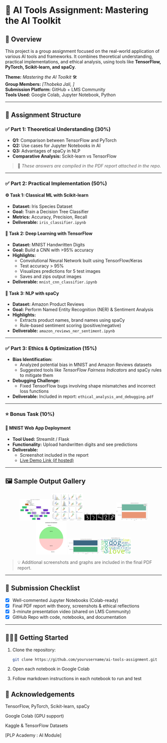 # 🧠 AI Tools Assignment: Mastering the AI Toolkit

## 📘 Overview

This project is a group assignment focused on the real-world application of various AI tools and frameworks. It combines theoretical understanding, practical implementations, and ethical analysis, using tools like **TensorFlow, PyTorch, Scikit-learn, and spaCy**.

**Theme:** *Mastering the AI Toolkit* 🛠️  
**Group Members:** *[Thobeka Jali, ]*  
**Submission Platform:** GitHub + LMS Community  
**Tools Used:** Google Colab, Jupyter Notebook, Python

---

## 📌 Assignment Structure

### ✅ Part 1: Theoretical Understanding (30%)

- **Q1:** Comparison between TensorFlow and PyTorch
- **Q2:** Use cases for Jupyter Notebooks in AI
- **Q3:** Advantages of spaCy in NLP
- **Comparative Analysis:** Scikit-learn vs TensorFlow

> 📝 *These answers are compiled in the PDF report attached in the repo.*

---

### ✅ Part 2: Practical Implementation (50%)

#### ⚙️ Task 1: Classical ML with Scikit-learn

- **Dataset:** Iris Species Dataset
- **Goal:** Train a Decision Tree Classifier
- **Metrics:** Accuracy, Precision, Recall
- **Deliverable:** `iris_classifier.ipynb`

#### 🤖 Task 2: Deep Learning with TensorFlow

- **Dataset:** MNIST Handwritten Digits
- **Goal:** Build a CNN with >95% accuracy
- **Highlights:**
  - Convolutional Neural Network built using TensorFlow/Keras
  - Test accuracy > 95%
  - Visualizes predictions for 5 test images
  - Saves and zips output images
- **Deliverable:** `mnist_cnn_classifier.ipynb`

#### 🧾 Task 3: NLP with spaCy

- **Dataset:** Amazon Product Reviews
- **Goal:** Perform Named Entity Recognition (NER) & Sentiment Analysis
- **Highlights:**
  - Extracts product names, brand names using spaCy
  - Rule-based sentiment scoring (positive/negative)
- **Deliverable:** `amazon_reviews_ner_sentiment.ipynb`

---

### ✅ Part 3: Ethics & Optimization (15%)

- **Bias Identification:**
  - Analyzed potential bias in MNIST and Amazon Reviews datasets
  - Suggested tools like *TensorFlow Fairness Indicators* and spaCy rules to mitigate them
- **Debugging Challenge:**
  - Fixed TensorFlow bugs involving shape mismatches and incorrect loss functions
- **Deliverable:** Included in report: `ethical_analysis_and_debugging.pdf`

---

### ⭐ Bonus Task (10%)

#### 📱 MNIST Web App Deployment

- **Tool Used:** Streamlit / Flask
- **Functionality:** Upload handwritten digits and see predictions
- **Deliverable:**
  - Screenshot included in the report
  - [Live Demo Link (if hosted)](https://example.com)

---

## 🖼️ Sample Output Gallery

<p align="center">
  <img src="screenshots/iris_tree (1).png" width="100"/>
  <img src="screenshots/iris_pairplot.png" width="100"/>
  <img src="screenshots/Deep Learning Prediction Images.png" width="100"/>
  <img src="screenshots/sentiment_by_entity.png" width ="100"/>
  <img src="screenshots/sentiment_pie.png" width= "100" />
  <img src="screenshots/top_entities.png" width= "100"/>
  <img src="screenshots/wordcloud.png" width= "100"/>
</p>

> 💡 Additional screenshots and graphs are included in the final PDF report.

---

## 📎 Submission Checklist

- [x] Well-commented Jupyter Notebooks (Colab-ready)
- [x] Final PDF report with theory, screenshots & ethical reflections
- [x] 3-minute presentation video (shared on LMS Community)
- [x] GitHub Repo with code, notebooks, and documentation

---

## 👩🏾‍💻 Getting Started

1. Clone the repository:
   ```bash
   git clone https://github.com/yourusername/ai-tools-assignment.git


2. Open each notebook in Google Colab

3. Follow markdown instructions in each notebook to run and test

## 🤝 Acknowledgements

TensorFlow, PyTorch, Scikit-learn, spaCy

Google Colab (GPU support)

Kaggle & TensorFlow Datasets

[PLP Academy : AI Module]
